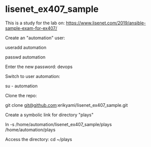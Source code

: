 # lisenet_ex407_sample

This is a study for the lab on: https://www.lisenet.com/2019/ansible-sample-exam-for-ex407/

Create an "automation" user:

useradd automation

passwd automation

Enter the new password: devops

Switch to user automation:

su - automation


Clone the repo:

git clone git@github.com:erikyami/lisenet_ex407_sample.git


Create a symbolic link for directory "plays"

ln -s /home/automation/lisenet_ex407_sample/plays /home/automation/plays

Access the directory:
cd ~/plays
